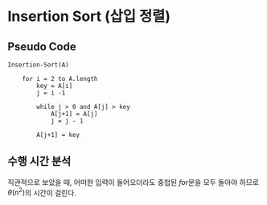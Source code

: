 # Insertion Sort (삽입 정렬)

## Pseudo Code

```
Insertion-Sort(A)

    for i = 2 to A.length
        key = A[i]
        j = i -1

        while j > 0 and A[j] > key
            A[j+1] = A[j]
            j = j - 1

        A[j+1] = key
```

## 수행 시간 분석

직관적으로 보았을 때, 어떠한 입력이 들어오더라도 중첩된 $for$문을 모두 돌아야 하므로 $\theta(n^2)$의 시간이 걸린다.